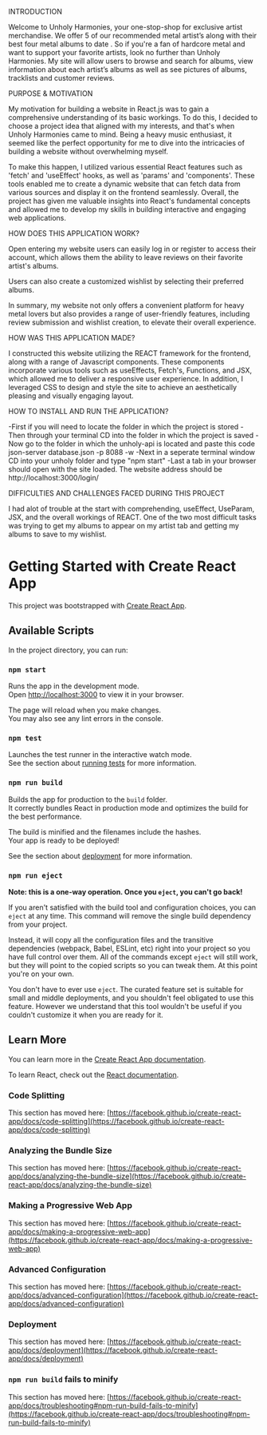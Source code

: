 INTRODUCTION

Welcome to Unholy Harmonies, your one-stop-shop for exclusive artist merchandise. We offer 5 of our recommended metal artist’s along with their best four metal albums to date . So if you're a fan of hardcore metal and want to support your favorite artists, look no further than Unholy Harmonies.
My site will allow users to browse and search for albums, view information about each artist’s albums as well as see pictures of albums, tracklists and customer reviews.


PURPOSE & MOTIVATION 

My motivation for building a website in React.js was to gain a comprehensive understanding of its basic workings. To do this, I decided to choose a project idea that aligned with my interests, and that's when Unholy Harmonies came to mind. Being a heavy music enthusiast, it seemed like the perfect opportunity for me to dive into the intricacies of building a website without overwhelming myself.

To make this happen, I utilized various essential React features such as 'fetch' and 'useEffect' hooks, as well as 'params' and 'components'. These tools enabled me to create a dynamic website that can fetch data from various sources and display it on the frontend seamlessly. Overall, the project has given me valuable insights into React's fundamental concepts and allowed me to develop my skills in building interactive and engaging web applications.

HOW DOES THIS APPLICATION WORK?

Open entering my website users can easily log in or register to access their account, which allows them the ability to leave reviews on their favorite artist's albums.

Users can also create a customized wishlist by selecting their preferred albums.

In summary, my website not only offers a convenient platform for heavy metal lovers but also provides a range of user-friendly features, including review submission and wishlist creation, to elevate their overall experience.

HOW WAS THIS APPLICATION MADE?

I constructed this website utilizing the REACT framework for the frontend, along with a range of Javascript components. These components incorporate various tools such as useEffects, Fetch's, Functions, and JSX, which allowed me to deliver a responsive user experience. In addition, I leveraged CSS to design and style the site to achieve an aesthetically pleasing and visually engaging layout.
 
 HOW TO INSTALL AND RUN THE APPLICATION?
 
 -First if you will need to locate the folder in which the project is stored 
 -Then through your terminal CD into the folder in which the project is saved
 -Now go to the folder in which the unholy-api is located and paste this code json-server database.json -p 8088 -w
 -Next in a seperate terminal window CD into your unholy folder and type "npm start"
 -Last a tab in your browser should open with the site loaded. The website address should be http://localhost:3000/login/


DIFFICULTIES AND CHALLENGES FACED DURING THIS PROJECT

I had alot of trouble at the start with comprehending, useEffect, UseParam, JSX, and the overall workings of REACT. One of the two most difficult tasks was trying to get my albums to appear on my artist tab and getting my albums to save to my wishlist. 














# Getting Started with Create React App

This project was bootstrapped with [Create React App](https://github.com/facebook/create-react-app).

## Available Scripts

In the project directory, you can run:

### `npm start`

Runs the app in the development mode.\
Open [http://localhost:3000](http://localhost:3000) to view it in your browser.

The page will reload when you make changes.\
You may also see any lint errors in the console.

### `npm test`

Launches the test runner in the interactive watch mode.\
See the section about [running tests](https://facebook.github.io/create-react-app/docs/running-tests) for more information.

### `npm run build`

Builds the app for production to the `build` folder.\
It correctly bundles React in production mode and optimizes the build for the best performance.

The build is minified and the filenames include the hashes.\
Your app is ready to be deployed!

See the section about [deployment](https://facebook.github.io/create-react-app/docs/deployment) for more information.

### `npm run eject`

**Note: this is a one-way operation. Once you `eject`, you can't go back!**

If you aren't satisfied with the build tool and configuration choices, you can `eject` at any time. This command will remove the single build dependency from your project.

Instead, it will copy all the configuration files and the transitive dependencies (webpack, Babel, ESLint, etc) right into your project so you have full control over them. All of the commands except `eject` will still work, but they will point to the copied scripts so you can tweak them. At this point you're on your own.

You don't have to ever use `eject`. The curated feature set is suitable for small and middle deployments, and you shouldn't feel obligated to use this feature. However we understand that this tool wouldn't be useful if you couldn't customize it when you are ready for it.

## Learn More

You can learn more in the [Create React App documentation](https://facebook.github.io/create-react-app/docs/getting-started).

To learn React, check out the [React documentation](https://reactjs.org/).

### Code Splitting

This section has moved here: [https://facebook.github.io/create-react-app/docs/code-splitting](https://facebook.github.io/create-react-app/docs/code-splitting)

### Analyzing the Bundle Size

This section has moved here: [https://facebook.github.io/create-react-app/docs/analyzing-the-bundle-size](https://facebook.github.io/create-react-app/docs/analyzing-the-bundle-size)

### Making a Progressive Web App

This section has moved here: [https://facebook.github.io/create-react-app/docs/making-a-progressive-web-app](https://facebook.github.io/create-react-app/docs/making-a-progressive-web-app)

### Advanced Configuration

This section has moved here: [https://facebook.github.io/create-react-app/docs/advanced-configuration](https://facebook.github.io/create-react-app/docs/advanced-configuration)

### Deployment

This section has moved here: [https://facebook.github.io/create-react-app/docs/deployment](https://facebook.github.io/create-react-app/docs/deployment)

### `npm run build` fails to minify

This section has moved here: [https://facebook.github.io/create-react-app/docs/troubleshooting#npm-run-build-fails-to-minify](https://facebook.github.io/create-react-app/docs/troubleshooting#npm-run-build-fails-to-minify)
